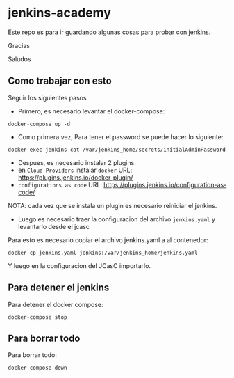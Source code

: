 # jenkins-academy


Este repo es para ir guardando algunas cosas para probar con jenkins.

Gracias

Saludos


## Como trabajar con esto

Seguir los siguientes pasos

- Primero, es necesario levantar el docker-compose:
```
docker-compose up -d
```

- Como primera vez, Para tener el password se puede hacer lo siguiente:
```
docker exec jenkins cat /var/jenkins_home/secrets/initialAdminPassword
```

- Despues, es necesario instalar 2 plugins:
 - en `Cloud Providers` instalar `docker` URL: https://plugins.jenkins.io/docker-plugin/
 - `configurations as code` URL: https://plugins.jenkins.io/configuration-as-code/

NOTA: cada vez que se instala un plugin es necesario reiniciar el jenkins.

- Luego es necesario traer la configuracion del archivo `jenkins.yaml` y levantarlo desde el jcasc

Para esto es necesario copiar el archivo jenkins.yaml a al contenedor:
```
docker cp jenkins.yaml jenkins:/var/jenkins_home/jenkins.yaml
```

Y luego en la configuracion del JCasC importarlo.

## Para detener el jenkins

Para detener el docker compose:
```
docker-compose stop
```


## Para borrar todo

Para borrar todo:
```
docker-compose down
```

